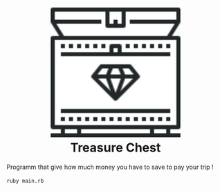 <h1 align="center">
  <br>
	<img src="https://raw.githubusercontent.com/Kadaaran/treasure-chest/master/14_treasure_chest.svg" alt="Chest" width="300">
  <br>
  Treasure Chest
  <br>
</h1>
Programm that give how much money you have to save to pay your trip !  

```ruby main.rb```  


